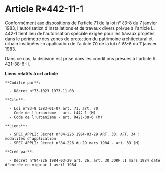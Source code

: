 # Article R*442-11-1

Conformément aux dispositions de l'article 71 de la loi n° 83-8 du 7 janvier 1983, l'autorisation d'installations et de
travaux divers prévue à l'article L. 442-1 tient lieu de l'autorisation spéciale exigée pour les travaux projetés dans le
périmètre des zones de protection du patrimoine architectural et urbain instituées en application de l'article 70 de la loi
n° 83-8 du 7 janvier 1983.

Dans ce cas, la décision est prise dans les conditions prévues à l'article R. 421-38-6-II.

**Liens relatifs à cet article**

	**Codifié par**:

	  - Décret n°73-1023 1973-11-08

	**Cite**:

	  - Loi n°83-8 1983-01-07 art. 71, art. 70
	  - Code de l'urbanisme - art. L442-1 (M)
	  - Code de l'urbanisme - art. R421-38-6 (M)

	**Liens**:

	  - SPEC_APPLI: Décret n°84-226 1984-03-29 ART. 33, ART. 34 : modalités d'application
	  - SPEC_APPLI: Décret n°84-226 du 29 mars 1984 - art. 33 (M)

	**Créé par**:

	  - Décret n°84-226 1984-03-29 art. 26, art. 30 JORF 31 mars 1984 date d'entrée en vigueur 1 avril 1984
